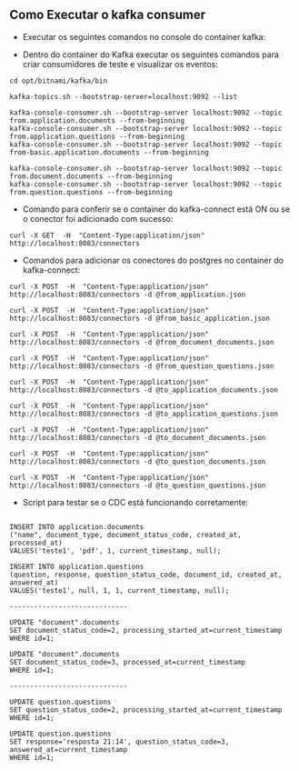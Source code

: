 ## Como Executar o kafka consumer

- Executar os seguintes comandos no console do container kafka:

* Dentro do container do Kafka executar os seguintes comandos para criar consumidores de teste e visualizar os eventos:
```
cd opt/bitnami/kafka/bin

kafka-topics.sh --bootstrap-server=localhost:9092 --list

kafka-console-consumer.sh --bootstrap-server localhost:9092 --topic from.application.documents --from-beginning
kafka-console-consumer.sh --bootstrap-server localhost:9092 --topic from.application.questions --from-beginning
kafka-console-consumer.sh --bootstrap-server localhost:9092 --topic from-basic.application.documents --from-beginning

kafka-console-consumer.sh --bootstrap-server localhost:9092 --topic from.document.documents --from-beginning
kafka-console-consumer.sh --bootstrap-server localhost:9092 --topic from.question.questions --from-beginning

```

- Comando para conferir se o container do kafka-connect está ON ou se o conector foi adicionado com sucesso:
```
curl -X GET  -H  "Content-Type:application/json" http://localhost:8083/connectors
```

- Comandos para adicionar os conectores do postgres no container do kafka-connect:
```
curl -X POST  -H  "Content-Type:application/json" http://localhost:8083/connectors -d @from_application.json

curl -X POST  -H  "Content-Type:application/json" http://localhost:8083/connectors -d @from_basic_application.json

curl -X POST  -H  "Content-Type:application/json" http://localhost:8083/connectors -d @from_document_documents.json

curl -X POST  -H  "Content-Type:application/json" http://localhost:8083/connectors -d @from_question_questions.json

curl -X POST  -H  "Content-Type:application/json" http://localhost:8083/connectors -d @to_application_documents.json

curl -X POST  -H  "Content-Type:application/json" http://localhost:8083/connectors -d @to_application_questions.json

curl -X POST  -H  "Content-Type:application/json" http://localhost:8083/connectors -d @to_document_documents.json

curl -X POST  -H  "Content-Type:application/json" http://localhost:8083/connectors -d @to_question_documents.json

curl -X POST  -H  "Content-Type:application/json" http://localhost:8083/connectors -d @to_question_questions.json
```

- Script para testar se o CDC está funcionando corretamente:
```

INSERT INTO application.documents
("name", document_type, document_status_code, created_at, processed_at)
VALUES('teste1', 'pdf', 1, current_timestamp, null);

INSERT INTO application.questions
(question, response, question_status_code, document_id, created_at, answered_at)
VALUES('teste1', null, 1, 1, current_timestamp, null);

-----------------------------

UPDATE "document".documents
SET document_status_code=2, processing_started_at=current_timestamp
WHERE id=1;

UPDATE "document".documents
SET document_status_code=3, processed_at=current_timestamp
WHERE id=1;

-----------------------------

UPDATE question.questions
SET question_status_code=2, processing_started_at=current_timestamp
WHERE id=1;

UPDATE question.questions
SET response='resposta 21:14', question_status_code=3, answered_at=current_timestamp
WHERE id=1;

```
